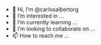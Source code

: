- 👋 Hi, I’m @carlosalbertorg
- 👀 I’m interested in ...
- 🌱 I’m currently learning ...
- 💞️ I’m looking to collaborate on ...
- 📫 How to reach me ...

<!---
carlosalbertorg/carlosalbertorg is a ✨ special ✨ repository because its `README.md` (this file) appears on your GitHub profile.
You can click the Preview link to take a look at your changes.
--->
